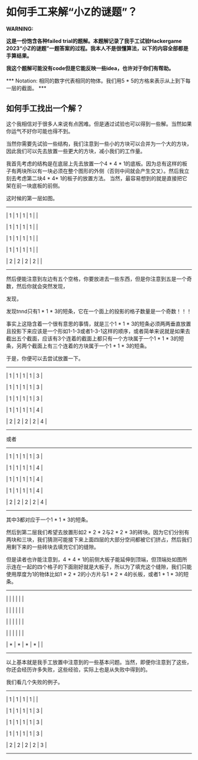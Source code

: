 # 如何手工来解“小Z的谜题”？ #

**WARNING:**

**这是一份饱含各种failed trial的题解。本题解记录了我手工试验Hackergame 2023“小Z的谜题”一题答案的过程。我本人不是很懂算法，以下的内容全部都是手算结果。**

**我这个题解可能没有code但是它能反映一些idea，也许对于你们有帮助。**

*** Notation: 相同的数字代表相同的物体。我们用5 \* 5的方格来表示从上到下每一层的截面。 ***

## 如何手工找出一个解？ ##
这个我相信对于很多人来说有点困难。但是通过试验也可以得到一些解。当然如果你运气不好你可能也得不到。

当然你需要先试验一些结构，我们注意到一些小的方块可以合并为一个大的方块，因此我们可以先去放置一些更大的方块，减小我们的工作量。

我首先考虑的结构是在底层上先去放置一个4 \* 4 \* 1的底板。因为总有这样的板子有两块所以有一块必须在整个图形的外侧（否则中间就会产生交叉）。然后我立刻去考虑第二块4 \* 4\* 1的板子的放置方法。
当然，最容易想到的就是直接把它架在前一块底板的前侧。

这时候的第一层如图。

---------------

| 1 | 1 | 1 | 1 |  |

| 1 | 1 | 1 | 1 |  |

| 1 | 1 | 1 | 1 |  |

| 1 | 1 | 1 | 1 |  |

| 2 | 2 | 2 | 2 |  |

---------------

然后便能注意到左边有五个空格，你要放进去一些东西，但是你注意到五是一个奇数，然后你就会突然发现，

发现，

发现tnnd只有1 \* 1 \* 3的短条，它在一个面上的投影的格子数量是一个奇数！！！

事实上这隐含着一个很有意思的事情，就是三个1 \* 1 \* 3的短条必须两两垂直放置且投影下来应该是一个形如1-1-3或者1-3-1这样的顺序，或者简单来说就是如果去截出五个截面，应该有3个连着的截面上都只有一个方块属于一个1 \* 1 \* 3的短条，另两个截面上有三个连着的方块属于一个1 \* 1 \* 3的短条。

于是，你便可以去尝试放置一下。

---------------

| 1 | 1 | 1 | 1 | 3 |

| 1 | 1 | 1 | 1 | 3 |

| 1 | 1 | 1 | 1 | 3 |

| 1 | 1 | 1 | 1 | 4 |

| 2 | 2 | 2 | 2 | 4 |

---------------

或者

---------------

| 1 | 1 | 1 | 1 | 3 |

| 1 | 1 | 1 | 1 | 4 |

| 1 | 1 | 1 | 1 | 4 |

| 1 | 1 | 1 | 1 | 4 |

| 2 | 2 | 2 | 2 | 4 |

---------------

其中3都对应于一个1 \* 1 \* 3的短条。

然后到第二层我们希望去放置形如2 \* 2 \* 2与2 \* 2 \* 3的砖块。因为它们分别有两块和三块，我们猜测可能接下来上面四层的大部分空间都被它们挤占，然后我们用剩下来的一些砖块去填充它们的缝隙。

但是读者也许能注意到，4 \* 4 \* 1的前侧大板子能延伸到顶端，但顶端处如图所示连在一起的四个格子的下面刚好就是大板子，所以为了填充这个缝隙，我们只能使用厚度为1的物体比如1 \* 2 \* 2的小方片与1 \* 2 \* 4的长板，或者1 \* 1 \* 3的短条。

---------------

|   |   |   |   |   |

|   |   |   |   |   |

|   |   |   |   |   |

|   |   |   |   |   |

| * | * | * | * |   |

---------------

以上基本就是我手工放置中注意到的一些基本问题。当然，即便你注意到了这些，你还会经历许多失败，这些经验，实际上也是从失败中得到的。

我们看几个失败的例子。

---------------

| 1 | 1 | 1 | 1 |   |

| 1 | 1 | 1 | 1 | 3 |

| 1 | 1 | 1 | 1 | 3 |

| 1 | 1 | 1 | 1 | 3 |

| 2 | 2 | 2 | 2 | 3 |

---------------
